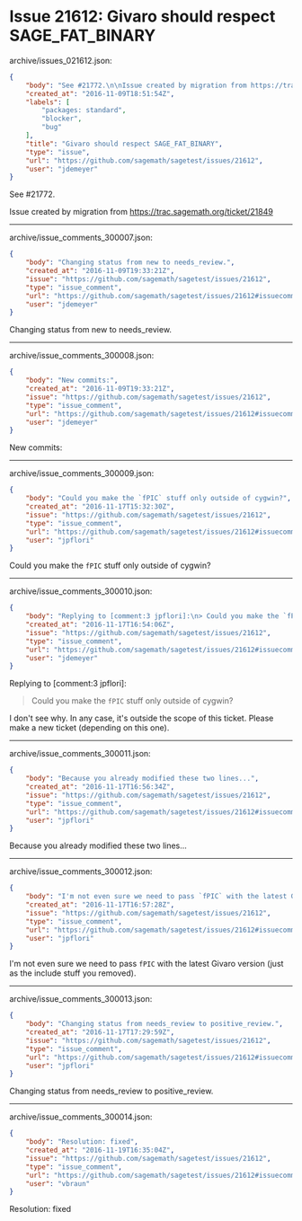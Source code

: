 # Issue 21612: Givaro should respect SAGE_FAT_BINARY

archive/issues_021612.json:
```json
{
    "body": "See #21772.\n\nIssue created by migration from https://trac.sagemath.org/ticket/21849\n\n",
    "created_at": "2016-11-09T18:51:54Z",
    "labels": [
        "packages: standard",
        "blocker",
        "bug"
    ],
    "title": "Givaro should respect SAGE_FAT_BINARY",
    "type": "issue",
    "url": "https://github.com/sagemath/sagetest/issues/21612",
    "user": "jdemeyer"
}
```
See #21772.

Issue created by migration from https://trac.sagemath.org/ticket/21849





---

archive/issue_comments_300007.json:
```json
{
    "body": "Changing status from new to needs_review.",
    "created_at": "2016-11-09T19:33:21Z",
    "issue": "https://github.com/sagemath/sagetest/issues/21612",
    "type": "issue_comment",
    "url": "https://github.com/sagemath/sagetest/issues/21612#issuecomment-300007",
    "user": "jdemeyer"
}
```

Changing status from new to needs_review.



---

archive/issue_comments_300008.json:
```json
{
    "body": "New commits:",
    "created_at": "2016-11-09T19:33:21Z",
    "issue": "https://github.com/sagemath/sagetest/issues/21612",
    "type": "issue_comment",
    "url": "https://github.com/sagemath/sagetest/issues/21612#issuecomment-300008",
    "user": "jdemeyer"
}
```

New commits:



---

archive/issue_comments_300009.json:
```json
{
    "body": "Could you make the `fPIC` stuff only outside of cygwin?",
    "created_at": "2016-11-17T15:32:30Z",
    "issue": "https://github.com/sagemath/sagetest/issues/21612",
    "type": "issue_comment",
    "url": "https://github.com/sagemath/sagetest/issues/21612#issuecomment-300009",
    "user": "jpflori"
}
```

Could you make the `fPIC` stuff only outside of cygwin?



---

archive/issue_comments_300010.json:
```json
{
    "body": "Replying to [comment:3 jpflori]:\n> Could you make the `fPIC` stuff only outside of cygwin?\n\nI don't see why. In any case, it's outside the scope of this ticket. Please make a new ticket (depending on this one).",
    "created_at": "2016-11-17T16:54:06Z",
    "issue": "https://github.com/sagemath/sagetest/issues/21612",
    "type": "issue_comment",
    "url": "https://github.com/sagemath/sagetest/issues/21612#issuecomment-300010",
    "user": "jdemeyer"
}
```

Replying to [comment:3 jpflori]:
> Could you make the `fPIC` stuff only outside of cygwin?

I don't see why. In any case, it's outside the scope of this ticket. Please make a new ticket (depending on this one).



---

archive/issue_comments_300011.json:
```json
{
    "body": "Because you already modified these two lines...",
    "created_at": "2016-11-17T16:56:34Z",
    "issue": "https://github.com/sagemath/sagetest/issues/21612",
    "type": "issue_comment",
    "url": "https://github.com/sagemath/sagetest/issues/21612#issuecomment-300011",
    "user": "jpflori"
}
```

Because you already modified these two lines...



---

archive/issue_comments_300012.json:
```json
{
    "body": "I'm not even sure we need to pass `fPIC` with the latest Givaro version (just as the include stuff you removed).",
    "created_at": "2016-11-17T16:57:28Z",
    "issue": "https://github.com/sagemath/sagetest/issues/21612",
    "type": "issue_comment",
    "url": "https://github.com/sagemath/sagetest/issues/21612#issuecomment-300012",
    "user": "jpflori"
}
```

I'm not even sure we need to pass `fPIC` with the latest Givaro version (just as the include stuff you removed).



---

archive/issue_comments_300013.json:
```json
{
    "body": "Changing status from needs_review to positive_review.",
    "created_at": "2016-11-17T17:29:59Z",
    "issue": "https://github.com/sagemath/sagetest/issues/21612",
    "type": "issue_comment",
    "url": "https://github.com/sagemath/sagetest/issues/21612#issuecomment-300013",
    "user": "jpflori"
}
```

Changing status from needs_review to positive_review.



---

archive/issue_comments_300014.json:
```json
{
    "body": "Resolution: fixed",
    "created_at": "2016-11-19T16:35:04Z",
    "issue": "https://github.com/sagemath/sagetest/issues/21612",
    "type": "issue_comment",
    "url": "https://github.com/sagemath/sagetest/issues/21612#issuecomment-300014",
    "user": "vbraun"
}
```

Resolution: fixed
